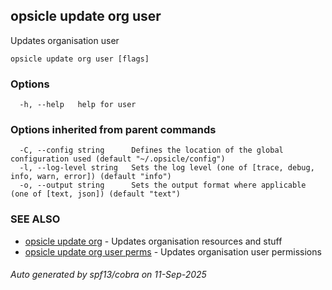 ## opsicle update org user

Updates organisation user

```
opsicle update org user [flags]
```

### Options

```
  -h, --help   help for user
```

### Options inherited from parent commands

```
  -C, --config string      Defines the location of the global configuration used (default "~/.opsicle/config")
  -l, --log-level string   Sets the log level (one of [trace, debug, info, warn, error]) (default "info")
  -o, --output string      Sets the output format where applicable (one of [text, json]) (default "text")
```

### SEE ALSO

* [opsicle update org](cli/opsicle_update_org.md)	 - Updates organisation resources and stuff
* [opsicle update org user perms](cli/opsicle_update_org_user_perms.md)	 - Updates organisation user permissions

###### Auto generated by spf13/cobra on 11-Sep-2025
